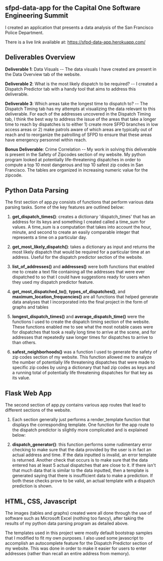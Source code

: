 ## sfpd-data-app for the Capital One Software Engineering Summit
I created an application that presents a data analysis of the San Francisco Police Department.

There is a live link available at: https://sfpd-data-app.herokuapp.com/

## Deliverables Overview

**Deliverable 1**: Data Visuals -- The data visuals I have created are present in the Data Overview tab of the website.

**Deliverable 2**: What is the most likely dispatch to be required? -- I created a Dispatch Predictor tab with a handy tool that aims to address this deliverable.

**Deliverable 3**: Which areas take the longest time to dispatch to? -- The Dispatch Timing tab has my attempts at visualizing the data relevant to this deliverable. For each of the addresses uncovered in the Dispatch Timing tab, I think the best way to address the issue of the areas that take a longer time to reach by dispatches is to either 1) create more SFPD branches in low access areas or  2) make patrols aware of which areas are typically out of reach and to reorganize the patrolling of SFPD to ensure that these areas have emergency personnel within reach. 

**Bonus Deliverable**: Crime Correlation -- My work in solving this deliverable is present in the Safety of Zipcodes section of my website. My python program looked at potentially life-threatening dispatches in order to compute a top 10 most dangerous and top 10 safest zip codes in San Francisco. The tables are organized in increasing numeric value for the zipcode.

## Python Data Parsing
 
The first section of app.py consists of functions that perform various data parsing tasks. Some of the key features are outlined below:
  
1. **get_dispatch_times()**: creates a dictionary 'dispatch_times' that has an address for its keys and something I created called a time_sum for values. A time_sum is a computation that takes into account the hour, minute, and second to create an easily comparable integer that represents a time on a particular day.
    
2. **get_most_likely_dispatch()**: takes a dictionary as input and returns the most likely dispatch that would be required for a particular time at an address. Useful for the dispatch predictor section of the website.
    
3. **list_of_addresses()** and **addresses()** were both functions that enabled me to create a text file containing all the addresses that were ever dispatched to so that I could have suggestions ready for users when they used my dispatch predictor feature.
    
4. **get_most_dispatched_to()**, **types_of_dispatches()**, and **maximum_location_frequencies()** are all functions that helped generate data analyses that I incorporated into the final project in the form of graphs and tables
    
5. **longest_dispatch_times()** and **average_dispatch_time()** were the functions I used to create the dispatch timing section of the website. These functions enabled me to see what the most notable cases were for dispatches that took a really long time to arrive at the scene, and for addresses that repeatedly saw longer times for dispatches to arrive to than others.
    
6. **safest_neighborhoods()** was a function I used to generate the safety of zip codes section of my website. This function allowed me to analyze the number of potentially life threatening dispatches that were made to specific zip codes by using a dictionary that had zip codes as keys and a running total of potentially life threatening dispatches for that key as its value.
    
## Flask Web App 

The second section of app.py contains various app routes that lead to different sections of the website.

1. Each section generally just performs a render_template function that displays the corresponding template. One function for the app route to the dispatch predictor is slightly more complicated and is explained below:
      
2. **dispatch_generator()**: this function performs some rudimentary error checking to make sure that the data provided by the user is in fact an actual address and time. If the data inputted is invalid, an error template is returned. Another check that occurs is to make sure that the data entered has at least 5 actual dispatches that are close to it. If there isn't that much data that is similar to the data inputted, then a template is generated saying that there is insufficient data to make a prediction. If both these checks prove to be valid, an actual template with a dispatch prediction is shown.

## HTML, CSS, Javascript

The images (tables and graphs) created were all done through the use of software such as Microsoft Excel (nothing too fancy), after taking the results of my python data parsing program as detailed above.

The templates used in this project were mostly default bootstrap samples that I modified to fit my own purposes. I also used some javascript to accomplish an autocomplete feature for the Dispatch Predictor section of my website. This was done in order to make it easier for users to enter addresses (rather than recall an entire address from memory).
